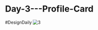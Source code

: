 # Day-3---Profile-Card
#DesignDaily
![3](https://user-images.githubusercontent.com/106573961/202833869-b246d545-df67-4905-b7c9-6542a176cd4b.png)
